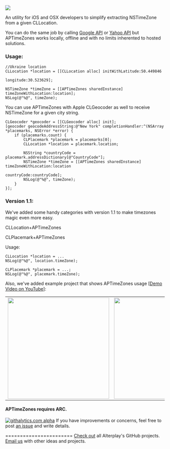<img src="https://dl.dropboxusercontent.com/u/2334198/APTimeZones-git-teaser.png">

An utility for iOS and OSX developers to simplify extracting NSTimeZone from a given CLLocation. 

You can do the same job by calling [Google API](https://developers.google.com/maps/documentation/timezone/) or [Yahoo API](http://help.yahoo.com/l/us/yahoo/ewsapt/webservices/reference/overview/wsr_timezones.html) but APTimeZones works locally, offline and with no limits inherented to hosted solutions.

### Usage:

    //Ukraine location
    CLLocation *location = [[CLLocation alloc] initWithLatitude:50.449846
                                                      longitude:30.523629];
                                                      
    NSTimeZone *timeZone = [[APTimeZones sharedInstance] timeZoneWithLocation:location];
    NSLog(@"%@", timeZone);


You can use APTimeZones with Apple CLGeocoder as well to receive NSTimeZone for a given city string.  

    CLGeocoder *geocoder = [[CLGeocoder alloc] init];
    [geocoder geocodeAddressString:@"New York" completionHandler:^(NSArray *placemarks, NSError *error) {
        if (placemarks.count) {
            CLPlacemark *placemark = placemarks[0];
            CLLocation *location = placemark.location;
            
            NSString *countryCode = placemark.addressDictionary[@"CountryCode"];
            NSTimeZone *timeZone = [[APTimeZones sharedInstance] timeZoneWithLocation:location
                                                                          countryCode:countryCode];
            NSLog(@"%@", timeZone);
        } 
    }];

### Version 1.1:
We've added some handy categories with version 1.1 to make timezones magic even more easy.

CLLocation+APTimeZones

CLPlacemark+APTimeZones

Usage:

    CLLocation *location = ...
    NSLog(@"%@", location.timeZone);

    CLPlacemark *placemark = ...;
    NSLog(@"%@", placemark.timeZone);

Also, we've added example project that shows APTimeZones usage [<a href="http://www.youtube.com/watch?v=JwB_E9xCAKg">Demo Video on YouTube</a>]:

<table border-width=0><tr>
<td><img width=320 src="https://dl.dropboxusercontent.com/u/11819370/APTimeZones/screenshowMap.png"></td>
<td><img width=320 src="https://dl.dropboxusercontent.com/u/11819370/APTimeZones/screenshotGeoCoder.png"></td>
</tr></table>

#### APTimeZones requires ARC.

[![githalytics.com alpha](https://cruel-carlota.pagodabox.com/37d1f4beb3d0ef7b866eec21b27ecc5f "githalytics.com")](http://githalytics.com/Alterplay/APTimeZones)
If you have improvements or concerns, feel free to post [an issue](https://github.com/Alterplay/APTimeZones/issues) and write details.

=======================
[Check out](https://github.com/Alterplay) all Alterplay's GitHub projects.
[Email us](mailto:hello@alterplay.com?subject=From%20GitHub%20APTimeZones) with other ideas and projects.
